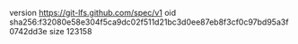 version https://git-lfs.github.com/spec/v1
oid sha256:f32080e58e304f5ca9dc02f511d21bc3d0ee87eb8f3cf0c97bd95a3f0742dd3e
size 123158
